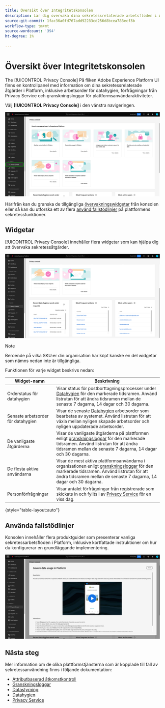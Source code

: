 ```yaml
---
title: Översikt över Integritetskonsolen
description: Lär dig övervaka dina sekretessrelaterade arbetsflöden i Adobe Experience Platform användargränssnitt.
source-git-commit: 1fac36a0fd767add92283cd256d8bcea783ecf3b
workflow-type: tm+mt
source-wordcount: '394'
ht-degree: 1%

---
```


# Översikt över Integritetskonsolen

The [!UICONTROL Privacy Console] På fliken Adobe Experience Platform UI finns en kontrollpanel med information om dina sekretessrelaterade åtgärder i Platform, inklusive arbetsorder för datahygien, förfrågningar från Privacy Service och granskningsloggar för plattformsanvändaraktiviteter.

Välj **[!UICONTROL Privacy Console]** i den vänstra navigeringen.

![Bildvisning [!UICONTROL Privacy Console] väljs i den vänstra navigeringen i plattformsgränssnittet](../images/governance-privacy-security/privacy-console/left-nav.png)

Härifrån kan du granska de tillgängliga [övervakningswidgetar](#widgets) från konsolen eller så kan du utforska ett av flera [använd fallstödlinjer](#use-case-guides) på plattformens sekretessfunktioner.

## Widgetar

[!UICONTROL Privacy Console] innehåller flera widgetar som kan hjälpa dig att övervaka sekretessåtgärder.

![Bildvisning [!UICONTROL Privacy Console] väljs i den vänstra navigeringen i plattformsgränssnittet](../images/governance-privacy-security/privacy-console/widgets.png)

>[!NOTE]
>
>Beroende på vilka SKU:er din organisation har köpt kanske en del widgetar som nämns nedan inte är tillgängliga.

Funktionen för varje widget beskrivs nedan:

| Widget-namn | Beskrivning |
| --- | --- |
| Orderstatus för datahygien | Visar status för postborttagningsprocesser under [Datahygien](../../hygiene/home.md) för den markerade tidsramen. Använd listrutan för att ändra tidsramen mellan de senaste 7 dagarna, 14 dagar och 30 dagarna. |
| Senaste arbetsorder för datahygien | Visar de senaste [Datahygien](../../hygiene/home.md) arbetsorder som bearbetas av systemet. Använd listrutan för att växla mellan nyligen skapade arbetsorder och nyligen uppdaterade arbetsorder. |
| De vanligaste åtgärderna | Visar de vanligaste åtgärderna på plattformen enligt [granskningsloggar](./audit-logs/overview.md) för den markerade tidsramen. Använd listrutan för att ändra tidsramen mellan de senaste 7 dagarna, 14 dagar och 30 dagarna. |
| De flesta aktiva användarna | Visar de mest aktiva plattformsanvändarna i organisationen enligt [granskningsloggar](./audit-logs/overview.md) för den markerade tidsramen. Använd listrutan för att ändra tidsramen mellan de senaste 7 dagarna, 14 dagar och 30 dagarna. |
| Personförfrågningar | Visar antalet förfrågningar från registrerade som skickats in och fyllts i av [Privacy Service](../../privacy-service/home.md) för en viss dag. |

{style=&quot;table-layout:auto&quot;}

## Använda fallstödlinjer

Konsolen innehåller flera produktguider som presenterar vanliga sekretessarbetsflöden i Platform, inklusive kortfattade instruktioner om hur du konfigurerar en grundläggande implementering.

![Bildvisning [!UICONTROL Privacy Console] väljs i den vänstra navigeringen i plattformsgränssnittet](../images/governance-privacy-security/privacy-console/use-case-guide.png)

## Nästa steg

Mer information om de olika plattformstjänsterna som är kopplade till fall av sekretessanvändning finns i följande dokumentation:

* [Attributbaserad åtkomstkontroll](../../access-control/abac/overview.md)
* [Granskningsloggar](./audit-logs/overview.md)
* [Datastyrning](../../data-governance/home.md)
* [Datahygien](../../hygiene/home.md)
* [Privacy Service](../../privacy-service/home.md)
